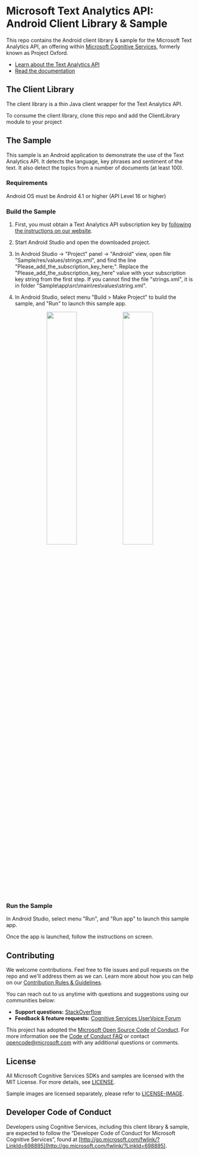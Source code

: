 # Microsoft Text Analytics API: Android Client Library & Sample
This repo contains the Android client library & sample for the Microsoft Text Analytics API, an offering within [Microsoft Cognitive Services](https://www.microsoft.com/cognitive-services), formerly known as Project Oxford.
* [Learn about the Text Analytics API](https://www.microsoft.com/cognitive-services/en-us/text-analytics-api)
* [Read the documentation](https://www.microsoft.com/cognitive-services/en-us/text-analytics/documentation)

## The Client Library
The client library is a thin Java client wrapper for the Text Analytics API.

To consume the client library, clone this repo and add the ClientLibrary module to your project

## The Sample
This sample is an Android application to demonstrate the use of the Text Analytics API. It detects the language, key phrases and sentiment of the text. It also detect the topics from a number of documents (at least 100).

### Requirements
Android OS must be Android 4.1 or higher (API Level 16 or higher)

### Build the Sample
1. First, you must obtain a Text Analytics API subscription key by [following the instructions on our website](<https://www.microsoft.com/cognitive-services/en-us/sign-up>).

2.  Start Android Studio and open the downloaded project.

3.  In Android Studio -\> "Project" panel -\> "Android" view, open file
    "Sample/res/values/strings.xml", and find the line
    "Please\_add\_the\_subscription\_key\_here;". Replace the
    "Please\_add\_the\_subscription\_key\_here" value with your subscription key
    string from the first step. If you cannot find the file "strings.xml", it is
    in folder "Sample\app\src\main\res\values\string.xml".

4.  In Android Studio, select menu "Build \> Make Project" to build the sample, and "Run" to launch this sample app.
<div align="center">
<img src="SampleScreenshots/Screen1.png" width="40%"/>
<img src="SampleScreenshots/Screen2.png" width="40%"/>
</div>

### Run the Sample
In Android Studio, select menu "Run", and "Run app" to launch this sample app.

Once the app is launched, follow the instructions on screen.

## Contributing
We welcome contributions. Feel free to file issues and pull requests on the repo and we'll address them as we can. Learn more about how you can help on our [Contribution Rules & Guidelines](</CONTRIBUTING.md>). 

You can reach out to us anytime with questions and suggestions using our communities below:
 - **Support questions:** [StackOverflow](<https://stackoverflow.com/questions/tagged/microsoft-cognitive>)
 - **Feedback & feature requests:** [Cognitive Services UserVoice Forum](<https://cognitive.uservoice.com>)

This project has adopted the [Microsoft Open Source Code of Conduct](https://opensource.microsoft.com/codeofconduct/). For more information see the [Code of Conduct FAQ](https://opensource.microsoft.com/codeofconduct/faq/) or contact [opencode@microsoft.com](mailto:opencode@microsoft.com) with any additional questions or comments.


## License
All Microsoft Cognitive Services SDKs and samples are licensed with the MIT License. For more details, see
[LICENSE](</LICENSE.md>).

Sample images are licensed separately, please refer to [LICENSE-IMAGE](</LICENSE-IMAGE.md>).


## Developer Code of Conduct
Developers using Cognitive Services, including this client library & sample, are expected to follow the “Developer Code of Conduct for Microsoft Cognitive Services”, found at [http://go.microsoft.com/fwlink/?LinkId=698895](http://go.microsoft.com/fwlink/?LinkId=698895).

